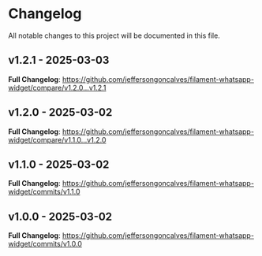 # Changelog

All notable changes to this project will be documented in this file.

## v1.2.1 - 2025-03-03

**Full Changelog**: https://github.com/jeffersongoncalves/filament-whatsapp-widget/compare/v1.2.0...v1.2.1

## v1.2.0 - 2025-03-02

**Full Changelog**: https://github.com/jeffersongoncalves/filament-whatsapp-widget/compare/v1.1.0...v1.2.0

## v1.1.0 - 2025-03-02

**Full Changelog**: https://github.com/jeffersongoncalves/filament-whatsapp-widget/commits/v1.1.0

## v1.0.0 - 2025-03-02

**Full Changelog**: https://github.com/jeffersongoncalves/filament-whatsapp-widget/commits/v1.0.0
